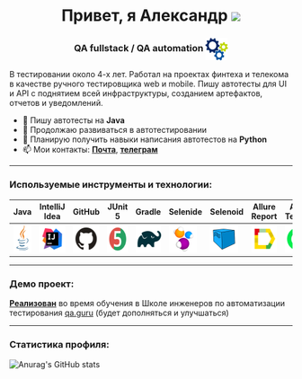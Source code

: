 
<h1 align="center"> Привет, я Александр <img src="https://github.com/blackcater/blackcater/raw/main/images/Hi.gif" height="32"/> </h1>
<h3 align="center"> QA fullstack / QA automation <img width="40" height="40" style="vertical-align:middle" title="Gears" src="media/images/gears.png"> </h3>


В тестировании около 4-х лет. Работал на проектах финтеха и телекома в качестве ручного тестировщика web и mobile. Пишу автотесты для UI и API с поднятием всей инфраструктуры, созданием артефактов, отчетов и уведомлений.

- 🔭 Пишу автотесты на **Java**
- 🌱 Продолжаю развиваться в автотестировании
- 🤔 Планирую получить навыки написания автотестов на **Python**
- 📫 Мои контакты:  <a href="mailto:alx.shakhmatov@gmail.com">**Почта**</a>, [**телеграм**](https://t.me/Aleksandr_Shh)

---
 ### Используемые инструменты и технологии:


| Java                                                    | IntelliJ  <br>  Idea                                            | GitHub                                                    | JUnit 5                                                   | Gradle                                                    | Selenide                                                    | Selenoid                                                    | Allure<br/>Report                                                | Allure <br> TestOps                                               | Jenkins                                                    | Jira                                                    |                                                    Telegram |
|:--------------------------------------------------------|-----------------------------------------------------------------|-----------------------------------------------------------|-----------------------------------------------------------|-----------------------------------------------------------|-------------------------------------------------------------|-------------------------------------------------------------|------------------------------------------------------------------|-------------------------------------------------------------------|------------------------------------------------------------|---------------------------------------------------------|------------------------------------------------------------:|
| <img height="50" src="media/logo/Java.svg" width="50"/> | <img height="50" src="media/logo/Intelij_IDEA.svg" width="50"/> | <img height="50" src="media/logo/GitHub.svg" width="50"/> | <img height="50" src="media/logo/JUnit5.svg" width="50"/> | <img height="50" src="media/logo/Gradle.svg" width="50"/> | <img height="50" src="media/logo/Selenide.svg" width="50"/> | <img height="50" src="media/logo/Selenoid.svg" width="50"/> | <img height="50" src="media/logo/Allure_Report.svg" width="50"/> | <img height="50" src="media\logo\Allure_TestOps.svg" width="50"/> | <img height="50" src="media/logo/Jenkins.svg" width="50"/> | <img height="50" src="media/logo/Jira.svg" width="50"/> | <img height="50" src="media\logo\Telegram.svg" width="50"/> |

----
### Демо проект:
[**Реализован**](https://github.com/AleksShakhmatov/AleksShakhmatov-HW17_First_Ready_Project) во время обучения в Школе инженеров по автоматизации тестирования [qa.guru](https://qa.guru/)  (будет дополняться и улучшаться)

---
### Статистика профиля:
![Anurag's GitHub stats](https://github-readme-stats.vercel.app/api?username=AleksShakhmatov&theme=github_dark_dimmed&show_icons=true)
